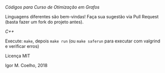 _Códigos para Curso de Otimização em Grafos_

Linguagens diferentes são bem-vindas! Faça sua sugestão via Pull Request (basta fazer um fork do projeto antes).

_C++_

Execute: `make`, depois `make run` (ou `make saferun` para executar com valgrind e verificar erros)

Licença MIT

Igor M. Coelho, 2018
